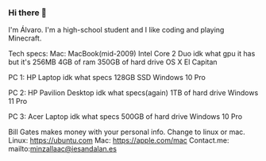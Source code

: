 ### Hi there 👋

I'm Álvaro. I'm a high-school student and I like coding and playing Minecraft.

Tech specs:
Mac: MacBook(mid-2009)
Intel Core 2 Duo
idk what gpu it has but it's 256MB
4GB of ram
350GB of hard drive
OS X El Capitan

PC 1:
HP Laptop
idk what specs
128GB SSD
Windows 10 Pro

PC 2:
HP Pavilion Desktop
idk what specs(again)
1TB of hard drive
Windows 11 Pro

PC 3:
Acer Laptop
idk what specs
500GB of hard drive
Windows 10 Pro

Bill Gates makes money with your personal info. Change to linux or mac.
Linux: https://ubuntu.com
Mac: https://apple.com/mac
Contact.me: mailto:minzallaac@iesandalan.es
